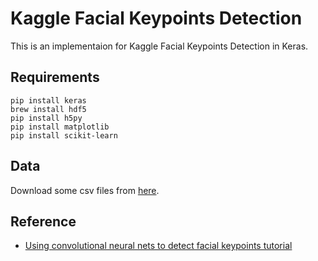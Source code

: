 # Kaggle Facial Keypoints Detection
This is an implementaion for Kaggle Facial Keypoints Detection in Keras.

## Requirements
 ```
pip install keras
brew install hdf5
pip install h5py
pip install matplotlib
pip install scikit-learn
```

## Data
Download some csv files from [here](https://www.kaggle.com/c/facial-keypoints-detection/data).

## Reference
* [Using convolutional neural nets to detect facial keypoints tutorial](http://danielnouri.org/notes/2014/12/17/using-convolutional-neural-nets-to-detect-facial-keypoints-tutorial/)
